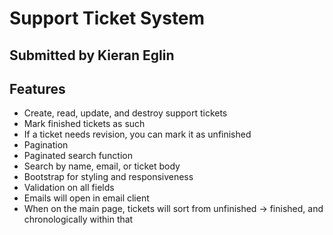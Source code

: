 # Support Ticket System
## Submitted by Kieran Eglin
## Features
- Create, read, update, and destroy support tickets
- Mark finished tickets as such
- If a ticket needs revision, you can mark it as unfinished
- Pagination
- Paginated search function
- Search by name, email, or ticket body
- Bootstrap for styling and responsiveness
- Validation on all fields
- Emails will open in email client
- When on the main page, tickets will sort from unfinished -> finished, and chronologically within that
